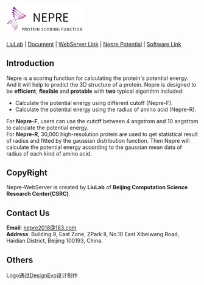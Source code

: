 <div align="left">
<img style="flex-grow:1; flex-shrink:1; border: 0px solid black;" src="./logo.jpg" width="200" />
</div>
<div align="left">

[LiuLab]() | [Document]() | [WebServer Link]() | [Nepre Potential]() | [Software Link]()


Introduction
---------------
Nepre is a scoring function for calculating the protein's potential energy. And it will help to predict the 3D structure of a protein.
Nepre is designed to be **efficient**, **flexible** and **protable** with **two** typical algorithm included:
* Calculate the potential energy using different cutoff (Nepre-F).
* Calculate the potential energy using the radius of amino acid (Nepre-R). 

For **Nepre-F**, users can use the cutoff between 4 angstrom and 10 angstrom to calculate the potential energy.  
For **Nepre-R**, 30,000 high-resolution protein are used to get statistical result of radius and fitted by the gaussian distribution function. Then Nepre will calculate the potential energy according to the gaussian mean data of radius of each kind of amino acid.

CopyRight
-------------
Nepre-WebServer is created by **LiuLab** of **Beijing Computation Science Research Center(CSRC)**.

Contact Us
-------------
**Email**: nepre2018@163.com  
**Address**: Building 9, East Zone, ZPark II, No.10 East Xibeiwang Road, Haidian District, Beijing 100193, China.

Others
-------------
<div>Logo通过<a href="https://www.designevo.com/cn/" title="免费在线logo制作软件">DesignEvo</a>设计制作</div>